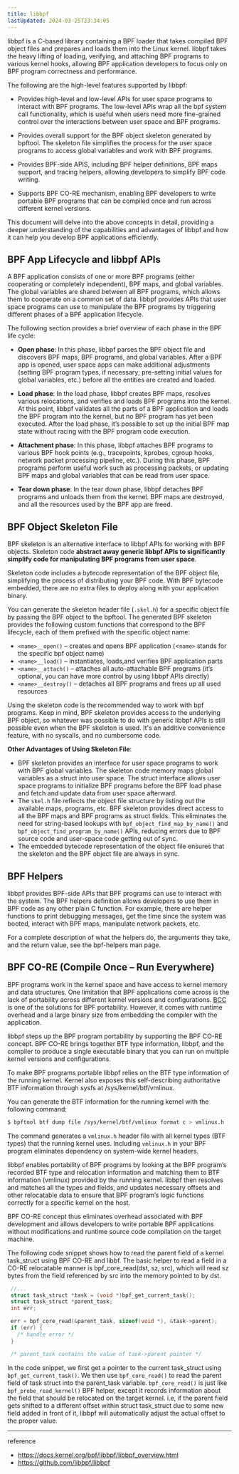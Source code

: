 ```yaml
---
title: libbpf
lastUpdated: 2024-03-25T23:34:05
---
```

libbpf is a C-based library containing a BPF loader that takes compiled BPF object files and prepares and loads them into the Linux kernel. libbpf takes the heavy lifting of loading, verifying, and attaching BPF programs to various kernel hooks, allowing BPF application developers to focus only on BPF program correctness and performance.

The following are the high-level features supported by libbpf:

- Provides high-level and low-level APIs for user space programs to interact with BPF programs. The low-level APIs wrap all the bpf system call functionality, which is useful when users need more fine-grained control over the interactions between user space and BPF programs.

- Provides overall support for the BPF object skeleton generated by bpftool. The skeleton file simplifies the process for the user space programs to access global variables and work with BPF programs.

- Provides BPF-side APIS, including BPF helper definitions, BPF maps support, and tracing helpers, allowing developers to simplify BPF code writing.

- Supports BPF CO-RE mechanism, enabling BPF developers to write portable BPF programs that can be compiled once and run across different kernel versions.

This document will delve into the above concepts in detail, providing a deeper understanding of the capabilities and advantages of libbpf and how it can help you develop BPF applications efficiently.

## BPF App Lifecycle and libbpf APIs

A BPF application consists of one or more BPF programs (either cooperating or completely independent), BPF maps, and global variables. The global variables are shared between all BPF programs, which allows them to cooperate on a common set of data. libbpf provides APIs that user space programs can use to manipulate the BPF programs by triggering different phases of a BPF application lifecycle.

The following section provides a brief overview of each phase in the BPF life cycle:

- **Open phase**: In this phase, libbpf parses the BPF object file and discovers BPF maps, BPF programs, and global variables. After a BPF app is opened, user space apps can make additional adjustments (setting BPF program types, if necessary; pre-setting initial values for global variables, etc.) before all the entities are created and loaded.

- **Load phase**: In the load phase, libbpf creates BPF maps, resolves various relocations, and verifies and loads BPF programs into the kernel. At this point, libbpf validates all the parts of a BPF application and loads the BPF program into the kernel, but no BPF program has yet been executed. After the load phase, it’s possible to set up the initial BPF map state without racing with the BPF program code execution.

- **Attachment phase**: In this phase, libbpf attaches BPF programs to various BPF hook points (e.g., tracepoints, kprobes, cgroup hooks, network packet processing pipeline, etc.). During this phase, BPF programs perform useful work such as processing packets, or updating BPF maps and global variables that can be read from user space.

- **Tear down phase**: In the tear down phase, libbpf detaches BPF programs and unloads them from the kernel. BPF maps are destroyed, and all the resources used by the BPF app are freed.

## BPF Object Skeleton File

BPF skeleton is an alternative interface to libbpf APIs for working with BPF objects. Skeleton code **abstract away generic libbpf APIs to significantly simplify code for manipulating BPF programs from user space**. 

Skeleton code includes a bytecode representation of the BPF object file, simplifying the process of distributing your BPF code. With BPF bytecode embedded, there are no extra files to deploy along with your application binary.

You can generate the skeleton header file (`.skel.h`) for a specific object file by passing the BPF object to the bpftool. The generated BPF skeleton provides the following custom functions that correspond to the BPF lifecycle, each of them prefixed with the specific object name:

- `<name>__open()` – creates and opens BPF application (<`name>` stands for the specific bpf object name)
- `<name>__load()` – instantiates, loads,and verifies BPF application parts
- `<name>__attach()` – attaches all auto-attachable BPF programs (it’s optional, you can have more control by using libbpf APIs directly)
- `<name>__destroy()` – detaches all BPF programs and frees up all used resources

Using the skeleton code is the recommended way to work with bpf programs. Keep in mind, BPF skeleton provides access to the underlying BPF object, so whatever was possible to do with generic libbpf APIs is still possible even when the BPF skeleton is used. It's an additive convenience feature, with no syscalls, and no cumbersome code.

**Other Advantages of Using Skeleton File**:
- BPF skeleton provides an interface for user space programs to work with BPF global variables. The skeleton code memory maps global variables as a struct into user space. The struct interface allows user space programs to initialize BPF programs before the BPF load phase and fetch and update data from user space afterward.
- The `skel.h` file reflects the object file structure by listing out the available maps, programs, etc. BPF skeleton provides direct access to all the BPF maps and BPF programs as struct fields. This eliminates the need for string-based lookups with `bpf_object_find_map_by_name()` and `bpf_object_find_program_by_name()` APIs, reducing errors due to BPF source code and user-space code getting out of sync.
- The embedded bytecode representation of the object file ensures that the skeleton and the BPF object file are always in sync.

## BPF Helpers

libbpf provides BPF-side APIs that BPF programs can use to interact with the system. The BPF helpers definition allows developers to use them in BPF code as any other plain C function. For example, there are helper functions to print debugging messages, get the time since the system was booted, interact with BPF maps, manipulate network packets, etc.

For a complete description of what the helpers do, the arguments they take, and the return value, see the bpf-helpers man page.

## BPF CO-RE (Compile Once – Run Everywhere)

BPF programs work in the kernel space and have access to kernel memory and data structures. One limitation that BPF applications come across is the lack of portability across different kernel versions and configurations. [BCC](https://github.com/iovisor/bcc/) is one of the solutions for BPF portability. However, it comes with runtime overhead and a large binary size from embedding the compiler with the application.

libbpf steps up the BPF program portability by supporting the BPF CO-RE concept. BPF CO-RE brings together BTF type information, libbpf, and the compiler to produce a single executable binary that you can run on multiple kernel versions and configurations.

To make BPF programs portable libbpf relies on the BTF type information of the running kernel. Kernel also exposes this self-describing authoritative BTF information through sysfs at /sys/kernel/btf/vmlinux.

You can generate the BTF information for the running kernel with the following command:

```bash
$ bpftool btf dump file /sys/kernel/btf/vmlinux format c > vmlinux.h
```

The command generates a `vmlinux.h` header file with all kernel types (BTF types) that the running kernel uses. Including `vmlinux.h` in your BPF program eliminates dependency on system-wide kernel headers.

libbpf enables portability of BPF programs by looking at the BPF program’s recorded BTF type and relocation information and matching them to BTF information (vmlinux) provided by the running kernel. libbpf then resolves and matches all the types and fields, and updates necessary offsets and other relocatable data to ensure that BPF program’s logic functions correctly for a specific kernel on the host. 

BPF CO-RE concept thus eliminates overhead associated with BPF development and allows developers to write portable BPF applications without modifications and runtime source code compilation on the target machine.

The following code snippet shows how to read the parent field of a kernel task_struct using BPF CO-RE and libbf. The basic helper to read a field in a CO-RE relocatable manner is bpf_core_read(dst, sz, src), which will read sz bytes from the field referenced by src into the memory pointed to by dst.

```c
 //...
 struct task_struct *task = (void *)bpf_get_current_task();
 struct task_struct *parent_task;
 int err;

 err = bpf_core_read(&parent_task, sizeof(void *), &task->parent);
 if (err) {
   /* handle error */
 }

 /* parent_task contains the value of task->parent pointer */
```

In the code snippet, we first get a pointer to the current task_struct using `bpf_get_current_task()`. We then use `bpf_core_read()` to read the parent field of task struct into the parent_task variable. `bpf_core_read()` is just like `bpf_probe_read_kernel()` BPF helper, except it records information about the field that should be relocated on the target kernel. i.e, if the parent field gets shifted to a different offset within struct task_struct due to some new field added in front of it, libbpf will automatically adjust the actual offset to the proper value.

---
reference
- https://docs.kernel.org/bpf/libbpf/libbpf_overview.html
- https://github.com/libbpf/libbpf

